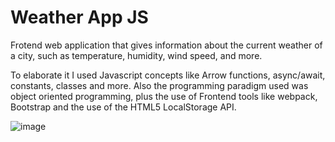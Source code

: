 # Weather App JS

Frotend web application that gives information about the current weather of a city, such as temperature, humidity, wind speed, and more.

To elaborate it I used Javascript concepts like Arrow functions, async/await, constants, classes and more. Also the programming paradigm 
used was object oriented programming, plus the use of Frontend tools like webpack, Bootstrap and the use of the HTML5 LocalStorage API.

![image](https://user-images.githubusercontent.com/55608645/210478454-f2d87538-68ce-4460-9c9e-5eb8bc694169.png)
